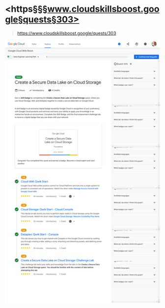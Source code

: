# <https§§§www.cloudskillsboost.google§quests§303>
> <https://www.cloudskillsboost.google/quests/303>

![](1687101572031.png)
